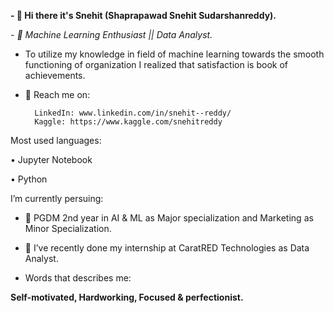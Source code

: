 **- 👋 Hi there it's Snehit (Shaprapawad Snehit Sudarshanreddy).**

_- 💞️ Machine Learning Enthusiast || Data Analyst._

-  To utilize my knowledge in field of machine learning towards the smooth functioning of organization I realized that satisfaction is book of achievements. 


- 👀 Reach me on:

		LinkedIn: www.linkedin.com/in/snehit--reddy/
		Kaggle: https://www.kaggle.com/snehitreddy

Most used languages:

•	Jupyter Notebook

•	Python



I’m currently persuing:

- 🌱 PGDM 2nd year in AI & ML as Major specialization and Marketing as Minor Specialization.


- 💞️ I’ve recently done my internship at CaratRED Technologies as Data Analyst.


-  Words that describes me:

**Self-motivated, Hardworking, Focused & perfectionist.**

